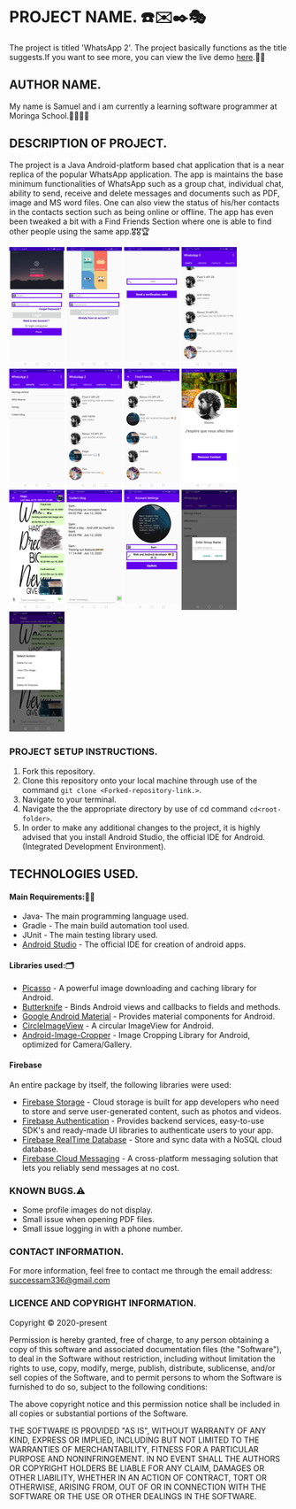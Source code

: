 # PROJECT NAME. :phone::envelope::black_nib::performing_arts:
The project is titled 'WhatsApp 2'. The project basically functions as the title suggests.If you want to see more, you can view the live demo [here](https://appetize.io/app/uv9p412bztdu631cmwzx6fkzqg?device=nexus5&scale=75&orientation=portrait&osVersion=8.1).:paw_prints::paw_prints:


## AUTHOR NAME.
My name is Samuel and i am currently a learning software programmer at Moringa School.:man_technologist::man_technologist:

## DESCRIPTION OF PROJECT.
The project is a Java Android-platform based chat application that is a near replica of the popular WhatsApp application. The app is maintains the base minimum functionalities of WhatsApp such as a group chat, individual chat, ability to send, receive and delete messages and documents such as PDF, image and MS word files.
One can also view the status of his/her contacts in the contacts section such as being online or offline.
The app has even been tweaked a bit with a Find Friends Section where one is able to find other people using the same app.:medal_military::medal_military::trophy:
 <p float="centre">
   <img src="pics/login.jpg" width="100" />
   <img src="pics/signup.jpg" width="100" /> 
   <img src="pics/phone.jpg" width="100" />
   <img src="pics/chats.jpg" width="100" />
   <img src="pics/groups.jpg" width="100" />
   <img src="pics/contacts.jpg" width="100" /> 
   <img src="pics/find.jpg" width="100" />
   <img src="pics/find-setting.jpg" width="100" />
   <img src="pics/indchat.jpg" width="100" /> 
   <img src="pics/groupchat.jpg" width="100" />
   <img src="pics/settings.jpg" width="100" />
   <img src="pics/create-group.jpg" width="100" />
   <img src="pics/action.jpg" width="100" />
 </p>

### PROJECT SETUP INSTRUCTIONS.
1. Fork this repository.
2. Clone this repository onto your local machine through use of the command `git clone <Forked-repository-link.>`. 
3. Navigate to your terminal.
4. Navigate the the appropriate directory by use of cd command `cd<root-folder>`.
5. In order to make any additional changes to the project, it is highly advised that you install Android Studio, the official IDE for Android.(Integrated Development Environment).
                                                                                                                                                                                                                                                                                                                                                                                                                                                                                                                                                                                                                                                                                                                                                                                                                                                                                                                                                                                                                                                                                                                                                                                                                                                                                                                                                                                                                                                                                                                                                                                                                                                                                                                                                   
## TECHNOLOGIES USED.
#### Main Requirements::signal_strength::high_brightness:
- Java- The main programming language used.
- Gradle - The main build automation tool used.
- JUnit - The main testing library used.
- [Android Studio](https://developer.android.com/studio) - The official IDE for creation of android apps.
#### Libraries used::card_index_dividers:
- [Picasso](https://square.github.io/picasso/) - A powerful image downloading and caching library for Android.
- [Butterknife](https://github.com/JakeWharton/butterknife) - Binds Android views and callbacks to fields and methods.
- [Google Android Material](https://material.io/develop/android/docs/getting-started/) - Provides material components for Android.
- [CircleImageView](https://github.com/hdodenhof/CircleImageView) - A circular ImageView for Android.
- [Android-Image-Cropper](https://github.com/ArthurHub/Android-Image-Cropper) - Image Cropping Library for Android, optimized for Camera/Gallery.

#### Firebase
An entire package by itself, the following libraries were used:
- [Firebase Storage](https://firebase.google.com/docs/storage/?gclid=EAIaIQobChMIjKibzJyu6gIVhtKyCh3-hgIhEAAYASAAEgKvrPD_BwE) - Cloud storage is built for app developers who need to store and serve user-generated content, such as photos and videos.
- [Firebase Authentication](https://firebase.google.com/docs/auth) - Provides backend services, easy-to-use SDK's and ready-made UI libraries to authenticate users to your app.
- [Firebase RealTime Database](https://firebase.google.com/docs/database) - Store and sync data with a NoSQL cloud database.
- [Firebase Cloud Messaging](https://firebase.google.com/docs/cloud-messaging) - A cross-platform messaging solution that lets you reliably send messages at no cost.

### KNOWN BUGS.:warning:
* Some profile images do not display.
* Small issue when opening PDF files.
* Small issue logging in with a phone number.

### CONTACT INFORMATION.
For more information, feel free to contact me through the email address: successam336@gmail.com

### LICENCE AND COPYRIGHT INFORMATION.
Copyright :copyright: 2020-present

Permission is hereby granted, free of charge, to any person obtaining a copy
of this software and associated documentation files (the "Software"), to deal
in the Software without restriction, including without limitation the rights
to use, copy, modify, merge, publish, distribute, sublicense, and/or sell
copies of the Software, and to permit persons to whom the Software is
furnished to do so, subject to the following conditions:

The above copyright notice and this permission notice shall be included in all
copies or substantial portions of the Software.

THE SOFTWARE IS PROVIDED "AS IS", WITHOUT WARRANTY OF ANY KIND, EXPRESS OR
IMPLIED, INCLUDING BUT NOT LIMITED TO THE WARRANTIES OF MERCHANTABILITY,
FITNESS FOR A PARTICULAR PURPOSE AND NONINFRINGEMENT. IN NO EVENT SHALL THE
AUTHORS OR COPYRIGHT HOLDERS BE LIABLE FOR ANY CLAIM, DAMAGES OR OTHER
LIABILITY, WHETHER IN AN ACTION OF CONTRACT, TORT OR OTHERWISE, ARISING FROM,
OUT OF OR IN CONNECTION WITH THE SOFTWARE OR THE USE OR OTHER DEALINGS IN THE
SOFTWARE.
